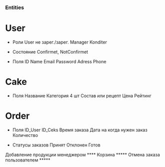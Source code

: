### Entities

# User
* Роли
  User не зарег./зарег.
  Manager
  Konditer

* Состояние
  Confirmet, NotConfirmet

* Поля
  ID
  Name
  Email
  Password
  Adress
  Phone


# Cake
* Поля
  Название
  Категория 4 шт
  Состав или рецепт
  Цена
  Рейтинг



# Order
* Поля
  ID_User
  ID_Ceks
  Время заказа
  Дата на когда нужен заказ
  Количество


* Статусы заказов
  Принят
  Отклонен
  Готов


Добавление продукции менеджером ****
Корзина *****
Отмена заказа пользователем *****